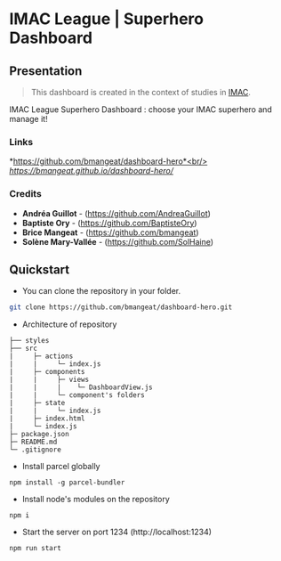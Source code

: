 # IMAC League | Superhero Dashboard

## Presentation

>This dashboard is created in the context of studies in [IMAC](https://www.ingenieur-imac.fr/).

IMAC League Superhero Dashboard : choose your IMAC superhero and manage it!

###  Links
*https://github.com/bmangeat/dashboard-hero*<br/>
*https://bmangeat.github.io/dashboard-hero/*

###  Credits
* **Andréa Guillot** - (https://github.com/AndreaGuillot)
* **Baptiste Ory** - (https://github.com/BaptisteOry)
* **Brice Mangeat** - (https://github.com/bmangeat)
* **Solène Mary-Vallée** - (https://github.com/SolHaine)


## Quickstart

- You can clone the repository in your folder.

```bash
git clone https://github.com/bmangeat/dashboard-hero.git
```

- Architecture of repository
````
├── styles
├── src
|     ├─ actions
|     |     └─ index.js 
|     ├─ components
|     |     ├─ views 
|     |     |    └─ DashboardView.js 
|     |     └─ component's folders
|     ├─ state
|     |     └─ index.js 
|     ├─ index.html
|     └─ index.js
├─ package.json
├─ README.md
└─ .gitignore
````

- Install parcel globally
```console
npm install -g parcel-bundler
```
- Install node's modules on the repository
```console
npm i
```
- Start the server on port 1234 (http://localhost:1234) 
```console
npm run start
```
